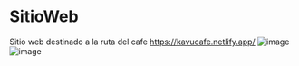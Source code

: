 # SitioWeb
Sitio web destinado a la ruta del cafe
https://kavucafe.netlify.app/
![image](https://user-images.githubusercontent.com/70980484/139156182-16782eaf-7aa1-4f79-90ba-2ad024d3ec8b.png)
![image](https://user-images.githubusercontent.com/70980484/139156229-1da11941-acb8-4fe9-aaec-677fdbcaff9f.png)
